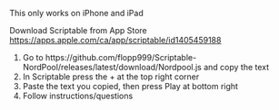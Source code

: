 This only works on iPhone and iPad

Download Scriptable from App Store
https://apps.apple.com/ca/app/scriptable/id1405459188

<ol>
<li>Go to https://github.com/flopp999/Scriptable-NordPool/releases/latest/download/Nordpool.js and copy the text</li>
<li>In Scriptable press the + at the top right corner</li>
<li>Paste the text you copied, then press Play at bottom right</li>
<li>Follow instructions/questions</li>
</ol>
